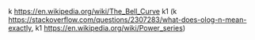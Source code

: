 k https://en.wikipedia.org/wiki/The_Bell_Curve
k1 (k https://stackoverflow.com/questions/2307283/what-does-olog-n-mean-exactly, k1 https://en.wikipedia.org/wiki/Power_series)
